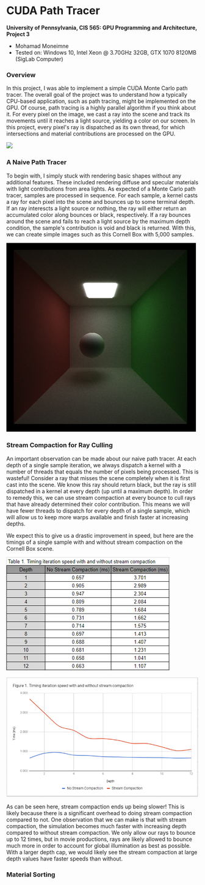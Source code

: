 CUDA Path Tracer
================

**University of Pennsylvania, CIS 565: GPU Programming and Architecture, Project 3**

* Mohamad Moneimne
* Tested on: Windows 10, Intel Xeon @ 3.70GHz 32GB, GTX 1070 8120MB (SigLab Computer)

### Overview

In this project, I was able to implement a simple CUDA Monte Carlo path tracer. The overall goal of the project was to understand how a typically CPU-based application, such as path tracing, might be implemented on the GPU. Of course, path tracing is a highly parallel algorithm if you think about it. For every pixel on the image, we cast a ray into the scene and track its movements until it reaches a light source, yielding a color on our screen. In this project, every pixel's ray is dispatched as its own thread, for which intersections and material contributions are processed on the GPU. 

![](img/cornell.gif)

### A Naive Path Tracer

To begin with, I simply stuck with rendering basic shapes without any additional features. These included rendering diffuse and specular materials with light contributions from area lights. As expected of a Monte Carlo path tracer, samples are processed in sequence. For each sample, a kernel casts a ray for each pixel into the scene and bounces up to some terminal depth. If an ray interescts a light source or nothing, the ray will either return an accumulated color along bounces or black, respectively. If a ray bounces around the scene and fails to reach a light source by the maximum depth condition, the sample's contribution is void and black is returned. With this, we can create simple images such as this Cornell Box with 5,000 samples.

![](img/cornell_naive_5000.png)

### Stream Compaction for Ray Culling

An important observation can be made about our naive path tracer. At each depth of a single sample iteration, we always dispatch a kernel with a number of threads that equals the number of pixels being processed. This is wasteful! Consider a ray that misses the scene completely when it is first cast into the scene. We know this ray should return black, but the ray is still dispatched in a kernel at every depth (up until a maximum depth). In order to remedy this, we can use stream compaction at every bounce to cull rays that have already determined their color contribution. This means we will have fewer threads to dispatch for every depth of a single sample, which will allow us to keep more warps available and finish faster at increasing depths.

We expect this to give us a drastic improvement in speed, but here are the timings of a single sample with and without stream compaction on the Cornell Box scene.

![](img/table1.png)

![](img/figure1.png)

As can be seen here, stream compaction ends up being slower! This is likely because there is a significant overhead to doing stream compaction compared to not. One observation that we can make is that with stream compaction, the simulation becomes much faster with increasing depth compared to without stream compaction. We only allow our rays to bounce up to 12 times, but in movie productions, rays are likely allowed to bounce much more in order to account for global illumination as best as possible. With a larger depth cap, we would likely see the stream compaction at large depth values have faster speeds than without.

### Material Sorting

